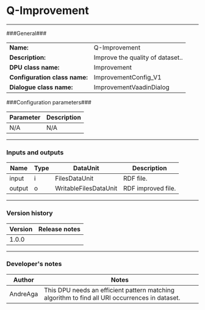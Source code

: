 # Q-Improvement #
----------

###General###

|                              |                                                                                    |
|------------------------------|------------------------------------------------------------------------------------|
|**Name:**                     |Q-Improvement 							                                                |
|**Description:**              |Improve the quality of dataset..                                                    |
|**DPU class name:**           |Improvement     						                                                |
|**Configuration class name:** |ImprovementConfig_V1                           		                                    |
|**Dialogue class name:**      |ImprovementVaadinDialog                                      					        |


###Configuration parameters###


|Parameter                     |Description                   |
|------------------------------|------------------------------|
|N/A 	                       |N/A    |

***

### Inputs and outputs ###

|Name              |Type     |DataUnit                     |Description          |
|------------------|---------|-----------------------------|---------------------|
|input  	       |i 	     |FilesDataUnit 		       |RDF file.			 |
|output 	       |o 	     |WritableFilesDataUnit 	   |RDF improved file.   |

***

### Version history ###

|Version            |Release notes        |
|-------------------|---------------------|
|1.0.0              |  |

***

### Developer's notes ###

|Author            |Notes                 |
|------------------|----------------------|
|AndreAga          |This DPU needs an efficient pattern matching algorithm to find all URI occurrences in dataset. |